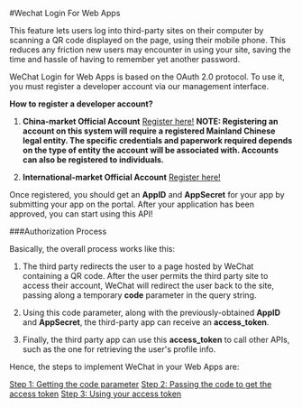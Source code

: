 
#Wechat Login For Web Apps

This feature lets users log into third-party sites on their computer by scanning a QR code displayed on the page, using their mobile phone. This reduces any friction new users may encounter in using your site, saving the time and hassle of having to remember yet another password.

WeChat Login for Web Apps is based on the OAuth 2.0 protocol. To use it, you must register a developer account via our management interface.

**How to register a developer account?**

1. **China-market Official Account** [Register here!](https://mp.weixin.qq.com/cgi-bin/loginpage?t=wxm2-login&lang=zh_CN)
**NOTE: Registering an account on this system will require a registered Mainland Chinese legal entity. The specific credentials and paperwork required depends on the type of entity the account will be associated with. Accounts can also be registered to individuals.**

2. **International-market Official Account** 
[Register here!](http://apply.wechat.com/)


Once registered, you should get an **AppID** and **AppSecret** for your app by submitting your app on the portal. After your application has been approved, you can start using this API!

###Authorization Process

Basically, the overall process works like this:

1. The third party redirects the user to a page hosted by WeChat containing a QR code. After the user permits the third party site to access their account, WeChat will redirect the user back to the site, passing along a temporary **code** parameter in the query string.

2. Using this code parameter, along with the previously-obtained **AppID** and **AppSecret**, the third-party app can receive an **access_token**.

3. Finally, the third party app can use this **access_token** to call other APIs, such as the one for retrieving the user's profile info.

Hence, the steps to implement WeChat in your Web Apps are:

 [Step 1: Getting the code parameter](/reference/wechat-api/step-1-getting-the-code-parameter.md)
 [Step 2: Passing the code to get the access token](/reference/wechat-api/step-2-passing-the-code-to-get-the-access_token.md)
 [Step 3: Using your access token](/reference/wechat-api/step-3-using-your-access_token.md)


